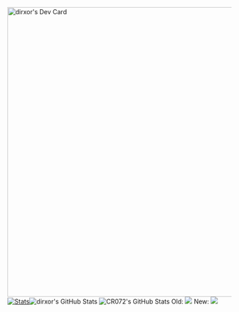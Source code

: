 <a href="https://app.daily.dev/crazymath072"><img src="https://api.daily.dev/devcards/v2/wzlAUic7L18INkgAfv03V.png?type=wide&r=tzp" width="652" alt="dirxor's Dev Card"/></a>
[![Stats](https://awesome-github-stats.azurewebsites.net/user-stats/CR072?cardType=github&theme=dark&preferLogin=false&Border=00000080&Text=B1B1B1&Title=FFFFFF)](https://git.io/awesome-stats-card)<img src="https://github-readme-streak-stats.herokuapp.com/?user=dirxor&theme=dark&hide_border=true" alt="dirxor's GitHub Stats" />
<img src="https://github-readme-stats.vercel.app/api/top-langs/?username=dirxor&theme=dark&show_icons=true&hide_border=true&layout=compact" alt="CR072's GitHub Stats" />
Old: <img src="https://komarev.com/ghpvc/?username=CR072&color=blue"> New: <img src="https://komarev.com/ghpvc/?username=dirxor&color=blue">
